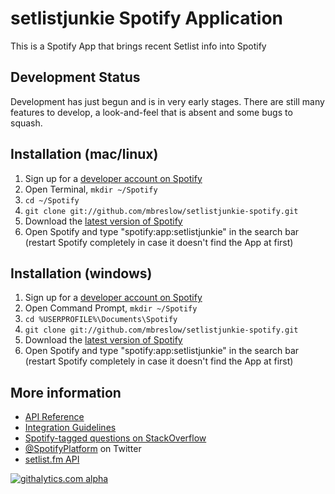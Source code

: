 # setlistjunkie Spotify Application

This is a Spotify App that brings recent Setlist info into Spotify

## Development Status
Development has just begun and is in very early stages.  There are still many features to develop, a look-and-feel that is absent and some bugs to squash. 

## Installation (mac/linux)

 1. Sign up for a [developer account on Spotify](http://developer.spotify.com/en/spotify-apps-api/developer-signup/)
 2. Open Terminal, `mkdir ~/Spotify`
 3. `cd ~/Spotify`
 4. `git clone git://github.com/mbreslow/setlistjunkie-spotify.git`
 6. Download the [latest version of Spotify](http://spotify.com/download)
 7. Open Spotify and type "spotify:app:setlistjunkie" in the search bar (restart Spotify completely in case it doesn't find the App at first)

## Installation (windows)

 1. Sign up for a [developer account on Spotify](http://developer.spotify.com/en/spotify-apps-api/developer-signup/)
 2. Open Command Prompt, `mkdir ~/Spotify`
 3. `cd %USERPROFILE%\Documents\Spotify`
 4. `git clone git://github.com/mbreslow/setlistjunkie-spotify.git`
 6. Download the [latest version of Spotify](http://spotify.com/download)
 7. Open Spotify and type "spotify:app:setlistjunkie" in the search bar (restart Spotify completely in case it doesn't find the App at first)


## More information

 * [API Reference](https://developer.spotify.com/technologies/apps/docs/)
 * [Integration Guidelines](http://developer.spotify.com/download/spotify-apps-api/guidelines/)
 * [Spotify-tagged questions on StackOverflow](http://stackoverflow.com/questions/tagged/spotify)
 * [@SpotifyPlatform](https://twitter.com/#!/SpotifyPlatform) on Twitter
 * [setlist.fm API](http://api.setlist.fm/docs/index.html)

[![githalytics.com alpha](https://cruel-carlota.pagodabox.com/52a90b7223115c7cdc4415d73469248c "githalytics.com")](http://githalytics.com/mbreslow/setlistjunkie-spotify)
